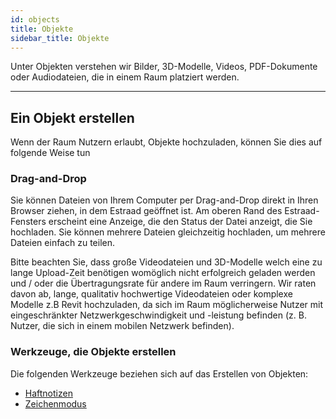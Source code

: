 ```yaml
---
id: objects
title: Objekte
sidebar_title: Objekte
---
```


Unter Objekten verstehen wir Bilder, 3D-Modelle, Videos, PDF-Dokumente oder Audiodateien, die in einem Raum platziert werden.

---


## Ein Objekt erstellen

Wenn der Raum Nutzern erlaubt, Objekte hochzuladen, können Sie dies auf folgende Weise tun

### Drag-and-Drop

Sie können Dateien von Ihrem Computer per Drag-and-Drop direkt in Ihren Browser ziehen, in dem Estraad geöffnet ist. Am oberen Rand des Estraad-Fensters erscheint eine Anzeige, die den Status der Datei anzeigt, die Sie hochladen.
Sie können mehrere Dateien gleichzeitig hochladen, um mehrere Dateien einfach zu teilen.

Bitte beachten Sie, dass große Videodateien und 3D-Modelle welch eine zu lange Upload-Zeit benötigen womöglich nicht erfolgreich geladen werden und / oder die Übertragungsrate für andere im Raum verringern. Wir raten davon ab, lange, qualitativ hochwertige Videodateien oder komplexe Modelle z.B Revit hochzuladen, da sich im Raum möglicherweise Nutzer mit eingeschränkter Netzwerkgeschwindigkeit und -leistung befinden (z. B. Nutzer, die sich in einem mobilen Netzwerk befinden). 

### Werkzeuge, die Objekte erstellen

Die folgenden Werkzeuge beziehen sich auf das Erstellen von Objekten:
- [Haftnotizen](stickynotes.md)
- [Zeichenmodus](drawing)
